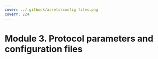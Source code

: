 ```yaml
---
cover: ../.gitbook/assets/config files.png
coverY: 224
---
```


# Module 3. Protocol parameters and configuration files

